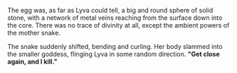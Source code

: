 The egg was, as far as Lyva could tell, a big and round sphere of solid stone, with a network of metal veins reaching from the surface down into the core. There was no trace of divinity at all, except the ambient powers of the mother snake.

The snake suddenly shifted, bending and curling. Her body slammed into the smaller goddess, flinging Lyva in some random direction. **"Get close again, and I kill."**
